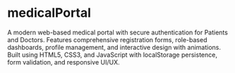 # medicalPortal
A modern web-based medical portal with secure authentication for Patients and Doctors. Features comprehensive registration forms, role-based dashboards, profile management, and interactive design with animations. Built using HTML5, CSS3, and JavaScript with localStorage persistence, form validation, and responsive UI/UX.
